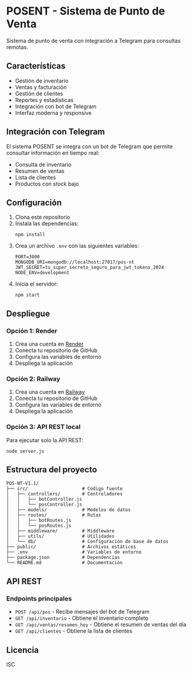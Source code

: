 # POSENT - Sistema de Punto de Venta

Sistema de punto de venta con integración a Telegram para consultas remotas.

## Características

- Gestión de inventario
- Ventas y facturación
- Gestión de clientes
- Reportes y estadísticas
- Integración con bot de Telegram
- Interfaz moderna y responsive

## Integración con Telegram

El sistema POSENT se integra con un bot de Telegram que permite consultar información en tiempo real:

- Consulta de inventario
- Resumen de ventas
- Lista de clientes
- Productos con stock bajo

## Configuración

1. Clona este repositorio
2. Instala las dependencias:
   ```
   npm install
   ```
3. Crea un archivo `.env` con las siguientes variables:
   ```
   PORT=3000
   MONGODB_URI=mongodb://localhost:27017/pos-nt
   JWT_SECRET=tu_super_secreto_seguro_para_jwt_tokens_2024
   NODE_ENV=development
   ```
4. Inicia el servidor:
   ```
   npm start
   ```

## Despliegue

### Opción 1: Render

1. Crea una cuenta en [Render](https://render.com)
2. Conecta tu repositorio de GitHub
3. Configura las variables de entorno
4. Despliega la aplicación

### Opción 2: Railway

1. Crea una cuenta en [Railway](https://railway.app)
2. Conecta tu repositorio de GitHub
3. Configura las variables de entorno
4. Despliega la aplicación

### Opción 3: API REST local

Para ejecutar solo la API REST:

```
node server.js
```

## Estructura del proyecto

```
POS-NT-V1.1/
├── src/                    # Código fuente
│   ├── controllers/        # Controladores
│   │   ├── botController.js
│   │   └── posController.js
│   ├── models/             # Modelos de datos
│   ├── routes/             # Rutas
│   │   ├── botRoutes.js
│   │   └── posRoutes.js
│   ├── middleware/         # Middleware
│   ├── utils/              # Utilidades
│   └── db/                 # Configuración de base de datos
├── public/                 # Archivos estáticos
├── .env                    # Variables de entorno
├── package.json            # Dependencias
└── README.md               # Documentación
```

## API REST

### Endpoints principales

- `POST /api/pos` - Recibe mensajes del bot de Telegram
- `GET /api/inventario` - Obtiene el inventario completo
- `GET /api/ventas/resumen_hoy` - Obtiene el resumen de ventas del día
- `GET /api/clientes` - Obtiene la lista de clientes

## Licencia

ISC